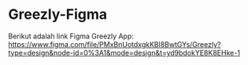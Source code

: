 # Greezly-Figma
Berikut adalah link Figma Greezly App:
https://www.figma.com/file/PMxBnUotdxgkKBl8BwtGYs/Greezly?type=design&node-id=0%3A1&mode=design&t=yd9bdokYE8K8EHke-1

